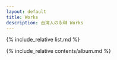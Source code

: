 ```yaml
---
layout: default
title: Works
description: 台湾人の永琳 Works
---
```


{% include_relative list.md %}

{% include_relative contents/album.md %}

